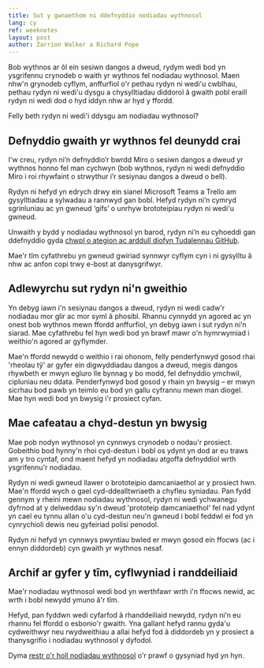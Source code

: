 ```yaml
---
title: Sut y gwnaethom ni ddefnyddio nodiadau wythnosol
lang: cy
ref: weeknotes
layout: post
author: Zarrion Walker a Richard Pope
---
```


Bob wythnos ar ôl ein sesiwn dangos a dweud, rydym wedi bod yn ysgrifennu crynodeb o waith yr wythnos fel nodiadau wythnosol. Maen nhw'n grynodeb cyflym, anffurfiol o'r pethau rydyn ni wedi'u cwblhau, pethau rydyn ni wedi'u dysgu a chysylltiadau diddorol â gwaith pobl eraill rydyn ni wedi dod o hyd iddyn nhw ar hyd y ffordd. 

Felly beth rydyn ni wedi'i ddysgu am nodiadau wythnosol? 

## Defnyddio gwaith yr wythnos fel deunydd crai 
I'w creu, rydyn ni’n defnyddio’r bwrdd Miro o sesiwn dangos a dweud yr wythnos honno fel man cychwyn (bob wythnos, rydyn ni wedi defnyddio Miro i roi rhywfaint o strwythur i’r sesiynau dangos a dweud o bell). 

Rydyn ni hefyd yn edrych drwy ein sianel Microsoft Teams a Trello am gysylltiadau a sylwadau a rannwyd gan bobl. Hefyd rydyn ni’n cymryd sgrinluniau ac yn gwneud ‘gifs’ o unrhyw brototeipiau rydyn ni wedi'u gwneud.

Unwaith y bydd y nodiadau wythnosol yn barod, rydyn ni’n eu cyhoeddi gan ddefnyddio gyda [chwpl o ategion ac arddull diofyn Tudalennau GitHub](https://github.com/welsh-revenue-authority/weeknotes/blob/main/_config.yml).


Mae'r tîm cyfathrebu yn gwneud gwiriad synnwyr cyflym cyn i ni gysylltu â nhw ac anfon copi trwy e-bost at danysgrifwyr.

## Adlewyrchu sut rydyn ni'n gweithio 
Yn debyg iawn i'n sesiynau dangos a dweud, rydyn ni wedi cadw'r nodiadau mor glir ac mor syml â phosibl. Rhannu cynnydd yn agored ac yn onest bob wythnos mewn ffordd anffurfiol, yn debyg iawn i sut rydyn ni’n siarad. 
Mae cyfathrebu fel hyn wedi bod yn brawf mawr o'n hymrwymiad i weithio'n agored ar gyflymder. 

Mae'n ffordd newydd o weithio i rai ohonom, felly penderfynwyd gosod rhai 'rheolau tŷ' ar gyfer ein digwyddiadau dangos a dweud, megis dangos rhywbeth er mwyn egluro lle bynnag y bo modd, fel defnyddio ymchwil, cipluniau neu ddata. Penderfynwyd bod gosod y rhain yn bwysig – er mwyn sicrhau bod pawb yn teimlo eu bod yn gallu cyfrannu mewn man diogel. Mae hyn wedi bod yn bwysig i'r prosiect cyfan. 

## Mae cafeatau a chyd-destun yn bwysig 
Mae pob nodyn wythnosol yn cynnwys crynodeb o nodau'r prosiect. Gobeithio bod hynny'n rhoi cyd-destun i bobl os ydynt yn dod ar eu traws am y tro cyntaf, ond maent hefyd yn nodiadau atgoffa defnyddiol wrth ysgrifennu'r nodiadau. 

Rydyn ni wedi gwneud llawer o brototeipio damcaniaethol ar y prosiect hwn. Mae'n ffordd wych o gael cyd-ddealltwriaeth a chyfleu syniadau. Pan fydd gennym y rheini mewn nodiadau wythnosol, rydyn ni wedi ychwanegu dyfrnod at y delweddau sy'n dweud 'prototeip damcaniaethol' fel nad ydynt yn cael eu tynnu allan o'u cyd-destun neu'n gwneud i bobl feddwl ei fod yn cynrychioli dewis neu gyfeiriad polisi penodol.

Rydyn ni hefyd yn cynnwys pwyntiau bwled er mwyn gosod ein ffocws (ac i ennyn diddordeb) cyn gwaith yr wythnos nesaf.

## Archif ar gyfer y tîm, cyflwyniad i randdeiliaid 
Mae'r nodiadau wythnosol wedi bod yn werthfawr wrth i'n ffocws newid, ac wrth i bobl newydd ymuno â'r tîm. 

Hefyd, pan fyddwn wedi cyfarfod â rhanddeiliaid newydd, rydyn ni’n eu rhannu fel ffordd o esbonio'r gwaith. Yna gallant hefyd rannu gyda'u cydweithwyr neu rwydweithiau a allai hefyd fod â diddordeb yn y prosiect a thanysgrifio i nodiadau wythnosol y dyfodol.

Dyma [restr o'r holl nodiadau wythnosol](https://welsh-revenue-authority.github.io/weeknotes/property-data-poc/) o'r prawf o gysyniad hyd yn hyn.